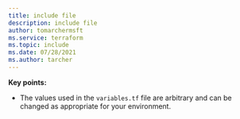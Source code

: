 ```yaml
---
title: include file
description: include file
author: tomarchermsft
ms.service: terraform
ms.topic: include
ms.date: 07/28/2021
ms.author: tarcher
---
```


**Key points:**

- The values used in the `variables.tf` file are arbitrary and can be changed as appropriate for your environment.
